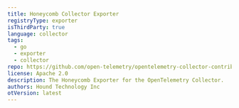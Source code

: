 ```yaml
---
title: Honeycomb Collector Exporter
registryType: exporter
isThirdParty: true
language: collector
tags:
  - go
  - exporter
  - collector
repo: https://github.com/open-telemetry/opentelemetry-collector-contrib/tree/main/exporter/honeycombexporter
license: Apache 2.0
description: The Honeycomb Exporter for the OpenTelemetry Collector.
authors: Hound Technology Inc
otVersion: latest
---
```

